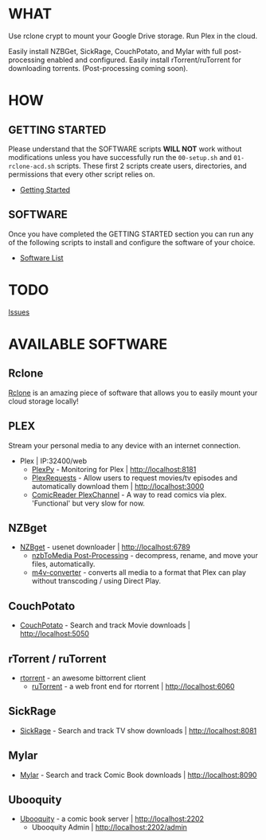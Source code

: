 # WHAT
Use rclone crypt to mount your Google Drive storage. Run Plex in the cloud.

Easily install NZBGet, SickRage, CouchPotato, and Mylar with full post-processing enabled and configured.
Easily install rTorrent/ruTorrent for downloading torrents. (Post-processing coming soon).

# HOW
## GETTING STARTED
Please understand that the SOFTWARE scripts **WILL NOT** work without modifications unless you have successfully run the `00-setup.sh` and `01-rclone-acd.sh` scripts. These first 2 scripts create users, directories, and permissions that every other script relies on.

* [Getting Started](https://github.com/chrisanthropic/PlexInTheCloud/wiki/Getting_Started)

## SOFTWARE
Once you have completed the GETTING STARTED section you can run any of the following scripts to install and configure the software of your choice.

* [Software List](https://github.com/chrisanthropic/PlexInTheCloud/wiki/SOFTWARE%20LIST)

# TODO
[Issues](https://github.com/chrisanthropic/PlexInTheCloud/issues?q=is%3Aopen+is%3Aissue+label%3Aenhancement)

# AVAILABLE SOFTWARE
## Rclone
[Rclone](https://github.com/ncw/rclone) is an amazing piece of software that allows you to easily mount your cloud storage locally!

## PLEX
Stream your personal media to any device with an internet connection.
- Plex | IP:32400/web
  - [PlexPy](https://github.com/JonnyWong16/plexpy) - Monitoring for Plex | [http://localhost:8181](http://localhost:8181)
  - [PlexRequests](https://github.com/lokenx/plexrequests-meteor) - Allow users to request movies/tv episodes and automatically download them | [http://localhost:3000](http://localhost:3000)
  - [ComicReader PlexChannel](https://github.com/coryo/ComicReader.bundle) - A way to read comics via plex. 'Functional' but very slow for now.

## NZBget
- [NZBget](http://nzbget.net/) - usenet downloader | [http://localhost:6789](http://localhost:6789)
    - [nzbToMedia Post-Processing](https://github.com/clinton-hall/nzbToMedia) - decompress, rename, and move your files, automatically.
    - [m4v-converter](https://github.com/Digiex/M4V-Converter) - converts all media to a format that Plex can play without transcoding / using Direct Play.

## CouchPotato
- [CouchPotato](https://github.com/CouchPotato/CouchPotatoServer) - Search and track Movie downloads | [http://localhost:5050](http://localhost:5050)

## rTorrent / ruTorrent
- [rtorrent](https://github.com/rakshasa/rtorrent) - an awesome bittorrent client
  - [ruTorrent](https://github.com/Novik/ruTorrent) - a web front end for rtorrent | [http://localhost:6060](http://localhost:6060)

## SickRage
- [SickRage](https://github.com/SickRage/SickRage) - Search and track TV show downloads | [http://localhost:8081](http://localhost:8081)

## Mylar
- [Mylar](https://github.com/evilhero/mylar) - Search and track Comic Book downloads | [http://localhost:8090](http://localhost:8090)

## Ubooquity
- [Ubooquity](https://vaemendis.net/ubooquity/) - a comic book server | [http://localhost:2202](http://localhost:2202)
    - Ubooquity Admin | [http://localhost:2202/admin](http://localhost:2202/admin)



